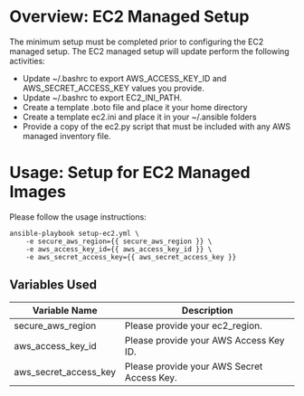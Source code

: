# Overview: EC2 Managed Setup
The minimum setup must be completed prior to configuring the EC2 managed setup. The EC2 managed setup will
update perform the following activities:
* Update ~/.bashrc to export AWS_ACCESS_KEY_ID and AWS_SECRET_ACCESS_KEY values you provide.
* Update ~/.bashrc to export EC2_INI_PATH.
* Create a template .boto file and place it your home directory
* Create a template ec2.ini and place it in your ~/.ansible folders
* Provide a copy of the ec2.py script that must be included with any AWS managed inventory file.

# Usage: Setup for EC2 Managed Images
Please follow the usage instructions:

    ansible-playbook setup-ec2.yml \
        -e secure_aws_region={{ secure_aws_region }} \
        -e aws_access_key_id={{ aws_access_key_id }} \
        -e aws_secret_access_key={{ aws_secret_access_key }}

## Variables Used

Variable Name  | Description |
--- | --- |
secure_aws_region | Please provide your ec2_region. |
aws_access_key_id | Please provide your AWS Access Key ID. |
aws_secret_access_key | Please provide your AWS Secret Access Key. |

